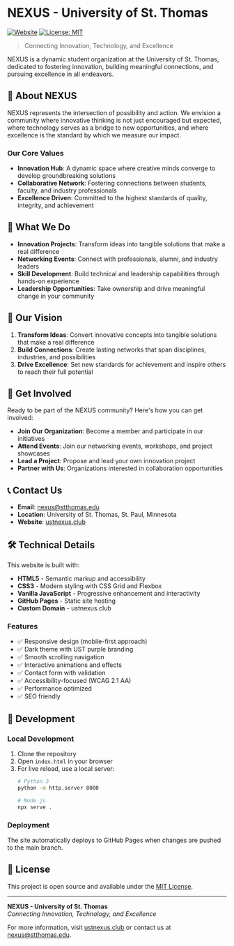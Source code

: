 # NEXUS - University of St. Thomas

[![Website](https://img.shields.io/website-up-down-green-red/https/ustnexus.club.svg)](https://ustnexus.club)
[![License: MIT](https://img.shields.io/badge/License-MIT-yellow.svg)](LICENSE)

> Connecting Innovation, Technology, and Excellence

NEXUS is a dynamic student organization at the University of St. Thomas, dedicated to fostering innovation, building meaningful connections, and pursuing excellence in all endeavors.

## 🌟 About NEXUS

NEXUS represents the intersection of possibility and action. We envision a community where innovative thinking is not just encouraged but expected, where technology serves as a bridge to new opportunities, and where excellence is the standard by which we measure our impact.

### Our Core Values

- **Innovation Hub**: A dynamic space where creative minds converge to develop groundbreaking solutions
- **Collaborative Network**: Fostering connections between students, faculty, and industry professionals  
- **Excellence Driven**: Committed to the highest standards of quality, integrity, and achievement

## 🚀 What We Do

- **Innovation Projects**: Transform ideas into tangible solutions that make a real difference
- **Networking Events**: Connect with professionals, alumni, and industry leaders
- **Skill Development**: Build technical and leadership capabilities through hands-on experience
- **Leadership Opportunities**: Take ownership and drive meaningful change in your community

## 🎯 Our Vision

1. **Transform Ideas**: Convert innovative concepts into tangible solutions that make a real difference
2. **Build Connections**: Create lasting networks that span disciplines, industries, and possibilities
3. **Drive Excellence**: Set new standards for achievement and inspire others to reach their full potential

## 💼 Get Involved

Ready to be part of the NEXUS community? Here's how you can get involved:

- **Join Our Organization**: Become a member and participate in our initiatives
- **Attend Events**: Join our networking events, workshops, and project showcases
- **Lead a Project**: Propose and lead your own innovation project
- **Partner with Us**: Organizations interested in collaboration opportunities

## 📞 Contact Us

- **Email**: nexus@stthomas.edu
- **Location**: University of St. Thomas, St. Paul, Minnesota
- **Website**: [ustnexus.club](https://ustnexus.club)

## 🛠️ Technical Details

This website is built with:
- **HTML5** - Semantic markup and accessibility
- **CSS3** - Modern styling with CSS Grid and Flexbox
- **Vanilla JavaScript** - Progressive enhancement and interactivity
- **GitHub Pages** - Static site hosting
- **Custom Domain** - ustnexus.club

### Features

- ✅ Responsive design (mobile-first approach)
- ✅ Dark theme with UST purple branding
- ✅ Smooth scrolling navigation
- ✅ Interactive animations and effects
- ✅ Contact form with validation
- ✅ Accessibility-focused (WCAG 2.1 AA)
- ✅ Performance optimized
- ✅ SEO friendly

## 🚀 Development

### Local Development

1. Clone the repository
2. Open `index.html` in your browser
3. For live reload, use a local server:
   ```bash
   # Python 3
   python -m http.server 8000
   
   # Node.js
   npx serve .
   ```

### Deployment

The site automatically deploys to GitHub Pages when changes are pushed to the main branch.

## 📄 License

This project is open source and available under the [MIT License](LICENSE).

---

**NEXUS - University of St. Thomas**  
*Connecting Innovation, Technology, and Excellence*

For more information, visit [ustnexus.club](https://ustnexus.club) or contact us at nexus@stthomas.edu.
